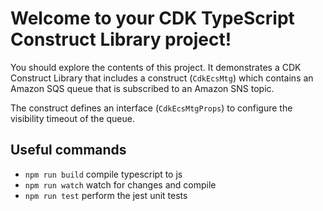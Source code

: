 # Welcome to your CDK TypeScript Construct Library project!

You should explore the contents of this project. It demonstrates a CDK Construct Library that includes a construct (`CdkEcsMtg`)
which contains an Amazon SQS queue that is subscribed to an Amazon SNS topic.

The construct defines an interface (`CdkEcsMtgProps`) to configure the visibility timeout of the queue.

## Useful commands

 * `npm run build`   compile typescript to js
 * `npm run watch`   watch for changes and compile
 * `npm run test`    perform the jest unit tests